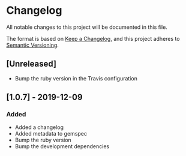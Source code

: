# Changelog
All notable changes to this project will be documented in this file.

The format is based on [Keep a Changelog](https://keepachangelog.com/en/1.0.0/),
and this project adheres to [Semantic Versioning](https://semver.org/spec/v2.0.0.html).

## [Unreleased]
- Bump the ruby version in the Travis configuration

## [1.0.7] - 2019-12-09
### Added
- Added a changelog
- Added metadata to gemspec
- Bump the ruby version
- Bump the development dependencies
